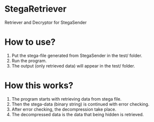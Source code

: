 # StegaRetriever
Retriever and Decryptor for StegaSender  

# How to use?
1. Put the stega-file generated from StegaSender in the test/ folder.  
2. Run the program.  
3. The output (only retrieved data) will appear in the test/ folder.  

# How this works?
1. The program starts with retrieving data from stega file.  
2. Then the stega-data (binary string) is continued with error checking.
3. After error checking, the decompression take place.
4. The decompressed data is the data that being hidden is retrieved.  
